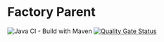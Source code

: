 # Factory Parent
![Java CI - Build with Maven](https://github.com/BhuwanUpadhyay/factory-parent/workflows/Java%20CI%20-%20Build%20with%20Maven/badge.svg)
[![Quality Gate Status](https://sonarcloud.io/api/project_badges/measure?project=io.github.bhuwanupadhyay%3Afactory-parent&metric=alert_status)](https://sonarcloud.io/dashboard?id=io.github.bhuwanupadhyay%3Afactory-parent)
